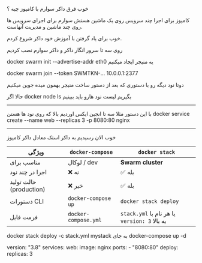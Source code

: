 خوب فرق داکر سوارم با کامپوز چیه ؟

کامپوز برای اجرا چند سرویس روی یک ماشین هستش
سوارم برای اجرای سرویس ها روی چند ماشین و مدیریت آنهاست.


خوب برای یاد گرفتن با آموزش خود داکر شروع کردم.


روی سه تا سرور انگار داکر و داکر سوارم نصب کردیم

docker swarm init --advertise-addr eth0
 یه منیجر ایجاد میکنیم

docker swarm join --token SWMTKN-... 10.0.0.1:2377

دوتا نود دیگه رو با دستوری که بعد از دستور ساخت منیجر بهمون میده جوین میکنیم


حالا اگر docker node ls بگیریم لیست نود هارو باید ببینیم

---

با این دستور مثلا سه تا انجین ایکس اوردیم بالا که روی نود ها هستن
docker service create --name web --replicas 3 -p 8080:80 nginx


---


خوب الان رسیدیم به داکر استک معادل داکر کامپوز



|ویژگی|`docker-compose`|`docker stack`|
|---|---|---|
|مناسب برای|لوکال / dev|**Swarm cluster**|
|اجرا در چند نود|❌ نه|✅ بله|
|حالت تولید (production)|❌ خیر|✅ بله|
|دستورات CLI|`docker-compose up`|`docker stack deploy`|
|فرمت فایل|`docker-compose.yml`|`stack.yml` یا هر نام با `version: 3` به بالا|

docker stack deploy -c stack.yml mystack
به جای docker-compose up -d



version: "3.8"
services:
  web:
    image: nginx
    ports:
      - "8080:80"
    deploy:
      replicas: 3

